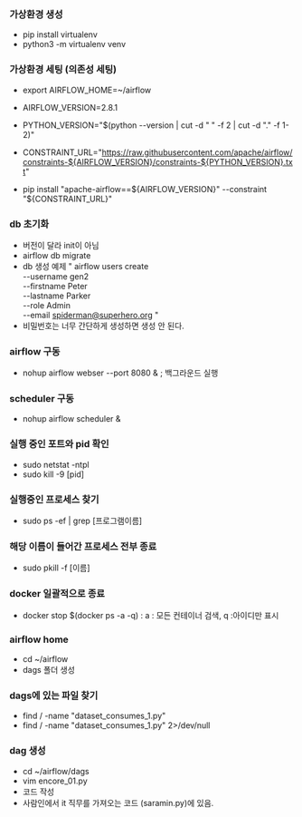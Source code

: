 ### 가상환경 생성

- pip install virtualenv 
- python3 -m virtualenv venv

### 가상환경 세팅 (의존성 세팅)

- export AIRFLOW_HOME=~/airflow

- AIRFLOW_VERSION=2.8.1

- PYTHON_VERSION="$(python --version | cut -d " " -f 2 | cut -d "." -f 1-2)"

- CONSTRAINT_URL="https://raw.githubusercontent.com/apache/airflow/constraints-${AIRFLOW_VERSION}/constraints-${PYTHON_VERSION}.txt"

- pip install "apache-airflow==${AIRFLOW_VERSION}" --constraint "${CONSTRAINT_URL}"

### db 초기화
- 버전이 달라 init이 아님
- airflow db migrate 
- db 생성 예제
"
airflow users create \
    --username gen2 \
    --firstname Peter \
    --lastname Parker \
    --role Admin \
    --email spiderman@superhero.org
"
- 비밀번호는 너무 간단하게 생성하면 생성 안 된다.

### airflow 구동
- nohup airflow webser --port 8080 & ; 백그라운드 실행

### scheduler 구동
- nohup airflow scheduler &

### 실행 중인 포트와 pid 확인
- sudo netstat -ntpl
- sudo kill -9 [pid]

### 실행중인 프로세스 찾기 
- sudo ps -ef | grep [프로그램이름]

### 해당 이름이 들어간 프로세스 전부 종료
- sudo pkill -f [이름] 

### docker 일괄적으로 종료
- docker stop $(docker ps -a -q) : a : 모든 컨테이너 검색, q :아이디만 표시

### airflow home
- cd ~/airflow
- dags 폴더 생성

### dags에 있는 파일 찾기 
- find / -name "dataset_consumes_1.py"
- find / -name "dataset_consumes_1.py" 2>/dev/null

### dag 생성

- cd ~/airflow/dags 
- vim encore_01.py
- 코드 작성
- 사람인에서 it 직무를 가져오는 코드 (saramin.py)에 있음.

